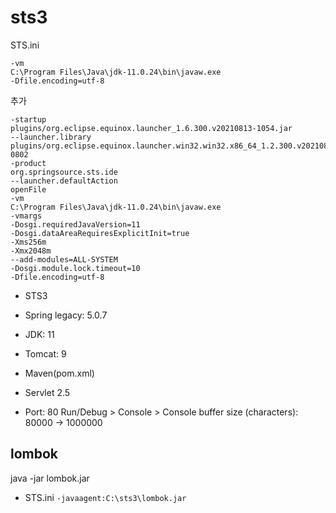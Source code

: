 # sts3

STS.ini
```
-vm
C:\Program Files\Java\jdk-11.0.24\bin\javaw.exe
-Dfile.encoding=utf-8
```
추가
```
-startup
plugins/org.eclipse.equinox.launcher_1.6.300.v20210813-1054.jar
--launcher.library
plugins/org.eclipse.equinox.launcher.win32.win32.x86_64_1.2.300.v20210828-0802
-product
org.springsource.sts.ide
--launcher.defaultAction
openFile
-vm
C:\Program Files\Java\jdk-11.0.24\bin\javaw.exe
-vmargs
-Dosgi.requiredJavaVersion=11
-Dosgi.dataAreaRequiresExplicitInit=true
-Xms256m
-Xmx2048m
--add-modules=ALL-SYSTEM
-Dosgi.module.lock.timeout=10
-Dfile.encoding=utf-8
```
- STS3
- Spring legacy: 5.0.7
- JDK: 11
- Tomcat: 9
- Maven(pom.xml)

- Servlet 2.5

- Port: 80
Run/Debug > Console > Console buffer size (characters): 80000 -> 1000000

## lombok
java -jar lombok.jar
- STS.ini
`-javaagent:C:\sts3\lombok.jar`



